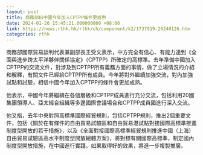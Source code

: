 ```yaml
---
layout: post
title: 商務部料中國今年加入CPTPP條件更成熟
date: 2024-01-26 15:45:21.000000000 +08:00
link: https://news.rthk.hk/rthk/ch/component/k2/1737919-20240126.htm
categories: rthk
---
```


商務部國際貿易談判代表兼副部長王受文表示，中方完全有信心、有能力達到《全面與進步跨太平洋夥伴關係協定》（CPTPP）所確定的高標準。去年準備中國加入CPTPP的交流文件，對涉及到CPTPP所有義務方面的事情，做了立場情況的介紹和解釋，有關文件已經給CPTPP所有成員。今年將對外繼續加強交流，對內加強試點和試驗，相信中國今年加入CPTPP的條件會更加成熟。

他表示，中國今年將繼續在各個層級和CPTPP成員進行充分交流，包括利用20國集團領導人、亞太經合組織等多邊國際會議場合和CPTPP成員國進行深入交流。

他又指，去年中央對照高標準國際經貿規則，包括CPTPP規則，推出2個重要文件，包括《關於在有條件的自由貿易試驗區和自由貿易港試點對接國際高標準推進制度型開放的若干措施》，以及《全面對接國際高標準經貿規則推進中國（上海）自由貿易試驗區高水平制度型開放總體方案》，將對標有關國際高標準，制定國內制度型開放措施，在中國進行實踐。如果取得好的效果，將進一步複製推廣。
